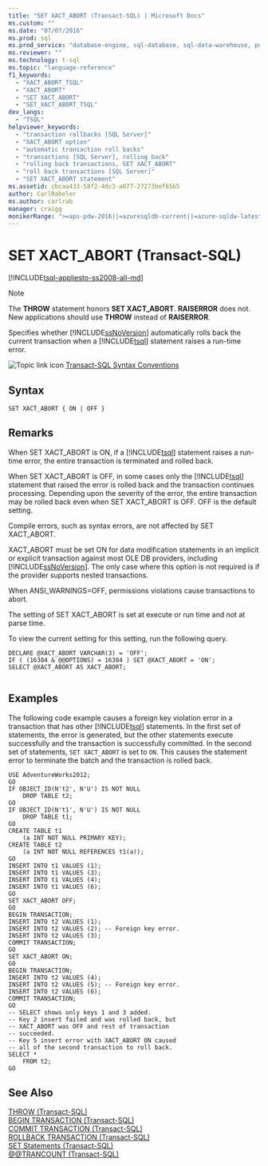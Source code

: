 ```yaml
---
title: "SET XACT_ABORT (Transact-SQL) | Microsoft Docs"
ms.custom: ""
ms.date: "07/07/2016"
ms.prod: sql
ms.prod_service: "database-engine, sql-database, sql-data-warehouse, pdw"
ms.reviewer: ""
ms.technology: t-sql
ms.topic: "language-reference"
f1_keywords: 
  - "XACT_ABORT_TSQL"
  - "XACT_ABORT"
  - "SET XACT_ABORT"
  - "SET_XACT_ABORT_TSQL"
dev_langs: 
  - "TSQL"
helpviewer_keywords: 
  - "transaction rollbacks [SQL Server]"
  - "XACT_ABORT option"
  - "automatic transaction roll backs"
  - "transactions [SQL Server], rolling back"
  - "rolling back transactions, SET XACT_ABORT"
  - "roll back transactions [SQL Server]"
  - "SET XACT_ABORT statement"
ms.assetid: cbcaa433-58f2-4dc3-a077-27273bef65b5
author: CarlRabeler
ms.author: carlrab
manager: craigg
monikerRange: ">=aps-pdw-2016||=azuresqldb-current||=azure-sqldw-latest||>=sql-server-2016||=sqlallproducts-allversions||>=sql-server-linux-2017||=azuresqldb-mi-current"
---
```

# SET XACT_ABORT (Transact-SQL)
[!INCLUDE[tsql-appliesto-ss2008-all-md](../../includes/tsql-appliesto-ss2008-all-md.md)]

    
> [!NOTE]  
>  The **THROW** statement honors **SET XACT_ABORT**. **RAISERROR** does not. New applications should use **THROW** instead of **RAISERROR**.  
  
 Specifies whether [!INCLUDE[ssNoVersion](../../includes/ssnoversion-md.md)] automatically rolls back the current transaction when a [!INCLUDE[tsql](../../includes/tsql-md.md)] statement raises a run-time error.  
  
 ![Topic link icon](../../database-engine/configure-windows/media/topic-link.gif "Topic link icon") [Transact-SQL Syntax Conventions](../../t-sql/language-elements/transact-sql-syntax-conventions-transact-sql.md)  
  
## Syntax  
  
```    
SET XACT_ABORT { ON | OFF }  
```  

  
## Remarks  
 When SET XACT_ABORT is ON, if a [!INCLUDE[tsql](../../includes/tsql-md.md)] statement raises a run-time error, the entire transaction is terminated and rolled back.  
  
 When SET XACT_ABORT is OFF, in some cases only the [!INCLUDE[tsql](../../includes/tsql-md.md)] statement that raised the error is rolled back and the transaction continues processing. Depending upon the severity of the error, the entire transaction may be rolled back even when SET XACT_ABORT is OFF. OFF is the default setting.  
  
 Compile errors, such as syntax errors, are not affected by SET XACT_ABORT.  
  
 XACT_ABORT must be set ON for data modification statements in an implicit or explicit transaction against most OLE DB providers, including [!INCLUDE[ssNoVersion](../../includes/ssnoversion-md.md)]. The only case where this option is not required is if the provider supports nested transactions.  
  
 When ANSI_WARNINGS=OFF, permissions violations cause transactions to abort.  
  
 The setting of SET XACT_ABORT is set at execute or run time and not at parse time.  
  
 To view the current setting for this setting, run the following query.  
  
```  
DECLARE @XACT_ABORT VARCHAR(3) = 'OFF';  
IF ( (16384 & @@OPTIONS) = 16384 ) SET @XACT_ABORT = 'ON';  
SELECT @XACT_ABORT AS XACT_ABORT;  
  
```  
  
## Examples  
 The following code example causes a foreign key violation error in a transaction that has other [!INCLUDE[tsql](../../includes/tsql-md.md)] statements. In the first set of statements, the error is generated, but the other statements execute successfully and the transaction is successfully committed. In the second set of statements, `SET XACT_ABORT` is set to `ON`. This causes the statement error to terminate the batch and the transaction is rolled back.  
  
```  
USE AdventureWorks2012;  
GO  
IF OBJECT_ID(N't2', N'U') IS NOT NULL  
    DROP TABLE t2;  
GO  
IF OBJECT_ID(N't1', N'U') IS NOT NULL  
    DROP TABLE t1;  
GO  
CREATE TABLE t1  
    (a INT NOT NULL PRIMARY KEY);  
CREATE TABLE t2  
    (a INT NOT NULL REFERENCES t1(a));  
GO  
INSERT INTO t1 VALUES (1);  
INSERT INTO t1 VALUES (3);  
INSERT INTO t1 VALUES (4);  
INSERT INTO t1 VALUES (6);  
GO  
SET XACT_ABORT OFF;  
GO  
BEGIN TRANSACTION;  
INSERT INTO t2 VALUES (1);  
INSERT INTO t2 VALUES (2); -- Foreign key error.  
INSERT INTO t2 VALUES (3);  
COMMIT TRANSACTION;  
GO  
SET XACT_ABORT ON;  
GO  
BEGIN TRANSACTION;  
INSERT INTO t2 VALUES (4);  
INSERT INTO t2 VALUES (5); -- Foreign key error.  
INSERT INTO t2 VALUES (6);  
COMMIT TRANSACTION;  
GO  
-- SELECT shows only keys 1 and 3 added.   
-- Key 2 insert failed and was rolled back, but  
-- XACT_ABORT was OFF and rest of transaction  
-- succeeded.  
-- Key 5 insert error with XACT_ABORT ON caused  
-- all of the second transaction to roll back.  
SELECT *  
    FROM t2;  
GO  
```  
  
## See Also  
 [THROW &#40;Transact-SQL&#41;](../../t-sql/language-elements/throw-transact-sql.md)   
 [BEGIN TRANSACTION &#40;Transact-SQL&#41;](../../t-sql/language-elements/begin-transaction-transact-sql.md)   
 [COMMIT TRANSACTION &#40;Transact-SQL&#41;](../../t-sql/language-elements/commit-transaction-transact-sql.md)   
 [ROLLBACK TRANSACTION &#40;Transact-SQL&#41;](../../t-sql/language-elements/rollback-transaction-transact-sql.md)   
 [SET Statements &#40;Transact-SQL&#41;](../../t-sql/statements/set-statements-transact-sql.md)   
 [@@TRANCOUNT &#40;Transact-SQL&#41;](../../t-sql/functions/trancount-transact-sql.md)  
  
  
